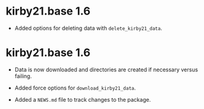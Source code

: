# kirby21.base 1.6

* Added options for deleting data with `delete_kirby21_data`.  

# kirby21.base 1.6

* Data is now downloaded and directories are created if necessary versus 
  failing.
  
* Added force options for `download_kirby21_data`.

* Added a `NEWS.md` file to track changes to the package.
